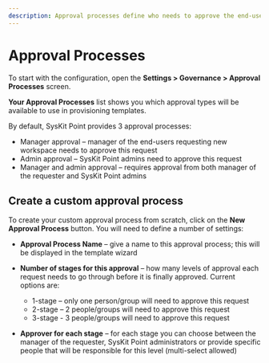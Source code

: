 ```yaml
---
description: Approval processes define who needs to approve the end-user request for a new workspace before this workspace gets created using SysKit Point. 
---
```


# Approval Processes 

To start with the configuration, open the **Settings > Governance > Approval Processes** screen. 

**Your Approval Processes** list shows you which approval types will be available to use in provisioning templates. 

By default, SysKit Point provides 3 approval processes:

  - Manager approval – manager of the end-users requesting new workspace needs to approve this request 
  - Admin approval – SysKit Point admins need to approve this request 
  - Manager and admin approval – requires approval from both manager of the requester and SysKit Point admins 

## Create a custom approval process 

To create your custom approval process from scratch, click on the **New Approval Process** button. You will need to define a number of settings: 

  - **Approval Process Name** – give a name to this approval process; this will be displayed in the template wizard  
  - **Number of stages for this approval** – how many levels of approval each request needs to go through before it is finally approved. Current options are: 
    - 1-stage – only one person/group will need to approve this request 
    - 2-stage – 2 people/groups will need to approve this request 
    - 3-stage - 3 people/groups will need to approve this request 

  - **Approver for each stage** – for each stage you can choose between the manager of the requester, SysKit Point administrators or provide specific people that will be responsible for this level (multi-select allowed) 
